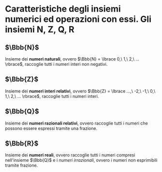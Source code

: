 # Caratteristiche degli insiemi numerici ed operazioni con essi. Gli insiemi N, Z, Q, R

## $\Bbb{N}$

Insieme dei **numeri naturali**, ovvero
$\Bbb{N} = \lbrace 0,\ 1,\ 2,\ ... \rbrace$, raccoglie tutti i numeri interi non
negativi.

## $\Bbb{Z}$

Insieme dei **numeri interi relativi**, ovvero
$\Bbb{Z} = \lbrace ...,\ -2,\ -1,\ 0,\ 1,\ 2,\ ... \rbrace$, raccoglie tutti i
numeri interi.

## $\Bbb{Q}$

Insieme dei **numeri razionali relativi**, ovvero raccoglie tutti i numeri che
possono essere espressi tramite una frazione.

## $\Bbb{R}$

Insieme dei **numeri reali**, ovvero raccoglie tutti i numeri compresi
nell'insieme $\Bbb{Q}$ e i *numeri irrazionali*, ovvero i numeri non esprimibili
tramite frazione.
